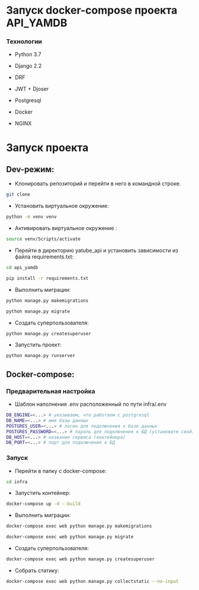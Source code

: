 # Запуск docker-compose проекта API_YAMDB

### Технологии

* Python 3.7

* Django 2.2

* DRF 

* JWT + Djoser

* Postgresql

* Docker

* NGINX

# Запуск проекта
## Dev-режим:
- Клонировать репозиторий и перейти в него в командной строке.
```bash
git clone
```
- Установить виртуальное окружение:
```bash
python -m venv venv
```
- Активировать виртуальное окружение :

```bash
source venv/Scripts/activate
```

- Перейти в директорию yatube_api и установить зависимости из файла requirements.txt:
```bash
cd api_yamdb

pip install -r requirements.txt
```
- Выполнить миграции:
```bash
python manage.py makemigrations

python manage.py migrate
```
- Создать суперпользователя:
```bash
python manage.py createsuperuser
```
- Запустить проект:
```bash
python manage.py runserver
```
## Docker-compose:
### Предварительная настройка

- Шаблон наполнения .env расположенный по пути infra/.env
```bash
DB_ENGINE=<...> # указываем, что работаем с postgresql
DB_NAME=<...> # имя базы данных
POSTGRES_USER=<...> # логин для подключения к базе данных
POSTGRES_PASSWORD=<...> # пароль для подключения к БД (установите свой)
DB_HOST=<...> # название сервиса (контейнера)
DB_PORT=<...> # порт для подключения к БД 
```
### Запуск

- Перейти в папку с docker-compose:
```bash
cd infra
```
- Запустить контейнер:
```bash
docker-compose up -d --build 
```
- Выполнить миграции:
```bash
docker-compose exec web python manage.py makemigrations

docker-compose exec web python manage.py migrate
```
- Создать суперпользователя:
```bash
docker-compose exec web python manage.py createsuperuser
```
- Собрать статику:
```bash
docker-compose exec web python manage.py collectstatic --no-input
```